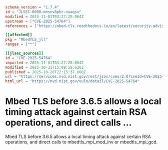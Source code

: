 ```toml
schema_version = "1.7.4"
id = "JLSEC-0000-mnsnv8phc-nuaqsx"
modified = 2025-11-01T03:27:20.064Z
upstream = ["CVE-2025-54764"]
references = ["https://mbed-tls.readthedocs.io/en/latest/security-advisories/mbedtls-security-advisory-2025-10-ssbleed-mstep/", "https://mbed-tls.readthedocs.io/en/latest/tech-updates/security-advisories/"]

[[affected]]
pkg = "MbedTLS_jll"
ranges = ["*"]

[[jlsec_sources]]
id = "CVE-2025-54764"
imported = 2025-11-01T03:27:20.064Z
modified = 2025-10-31T15:09:59.620Z
published = 2025-10-20T22:15:37.060Z
url = "https://services.nvd.nist.gov/rest/json/cves/2.0?cveId=CVE-2025-54764"
html_url = "https://nvd.nist.gov/vuln/detail/CVE-2025-54764"
```

# Mbed TLS before 3.6.5 allows a local timing attack against certain RSA operations, and direct calls ...

Mbed TLS before 3.6.5 allows a local timing attack against certain RSA operations, and direct calls to mbedtls_mpi_mod_inv or mbedtls_mpi_gcd.

